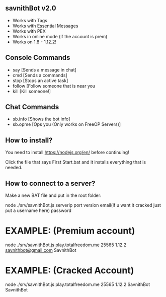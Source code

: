 ## savnithBot v2.0 ##

- Works with Tags
- Works with Essential Messages
- Works with PEX
- Works in online mode (if the account is prem)
- Works on 1.8 - 1.12.2!

## Console Commands ##
- say [Sends a message in chat]
- cmd [Sends a commands]
- stop [Stops an active task]
- follow [Follow someone that is near you
- kill [Kill someone!]

## Chat Commands ##
- sb.info [Shows the bot info]
- sb.opme [Ops you (Only works on FreeOP Servers)]

## How to install? ##

You need to install https://nodejs.org/en/ before continuing!
 
Click the file that says First Start.bat and it installs everything that is needed.

## How to connect to a server? ##

Make a new BAT file and put in the root folder:

node ./srv/savnithBot.js serverip port version email(if u want it cracked just put a username here) password

# EXAMPLE: (Premium account) #
node ./srv/savnithBot.js play.totalfreedom.me 25565 1.12.2 savnithbot@gmail.com SavnithBot

# EXAMPLE: (Cracked Account) #
node ./srv/savnithBot.js play.totalfreedom.me 25565 1.12.2 SavnithBot SavnithBot
